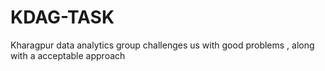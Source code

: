 # KDAG-TASK
Kharagpur data analytics group challenges us with good problems , along with a acceptable approach 

